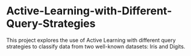 # Active-Learning-with-Different-Query-Strategies
This project explores the use of Active Learning with different query strategies to classify data from two well-known datasets: Iris and Digits.
